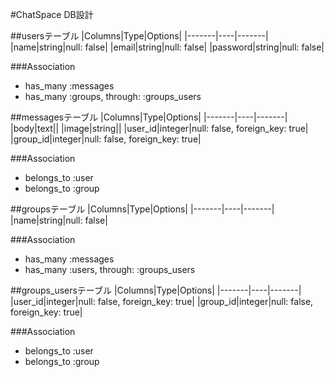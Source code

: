 #ChatSpace DB設計  

##usersテーブル
|Columns|Type|Options|
|-------|----|-------|
|name|string|null: false|
|email|string|null: false|
|password|string|null: false|

###Association
- has_many :messages
- has_many :groups, through: :groups_users

##messagesテーブル
|Columns|Type|Options|
|-------|----|-------|
|body|text||
|image|string||
|user_id|integer|null: false, foreign_key: true|
|group_id|integer|null: false, foreign_key: true|

###Association
- belongs_to :user
- belongs_to :group

##groupsテーブル
|Columns|Type|Options|
|-------|----|-------|
|name|string|null: false|

###Association
- has_many :messages
- has_many :users, through: :groups_users

##groups_usersテーブル
|Columns|Type|Options|
|-------|----|-------|
|user_id|integer|null: false, foreign_key: true|
|group_id|integer|null: false, foreign_key: true|

###Association
- belongs_to :user
- belongs_to :group
